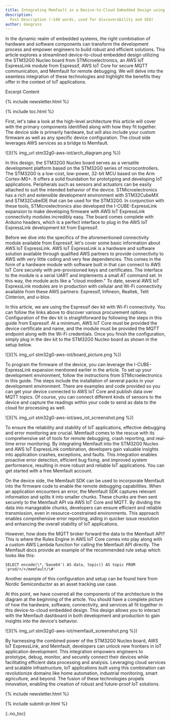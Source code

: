 ```yaml
---
title: Integrating Memfault in a Device-to-Cloud Embedded Design using STMicroelectronics STM32G0 and AWS IoT ExpressLink
description:
  Post Description (~140 words, used for discoverability and SEO)
author: dangross
---
```


In the dynamic realm of embedded systems, the right combination of hardware
and software components can transform the development process and empower
engineers to build robust and efficient solutions. This article explores
a streamlined device-to-cloud embedded design utilizing the STM32G0
Nucleo board from STMicroelectronics, an AWS IoT ExpressLink module from
Espressif, AWS IoT Core for secure MQTT communication, and Memfault for
remote debugging. We will delve into the seamless integration of these
technologies and highlight the benefits they offer in the context of IoT
applications.

<!-- excerpt start -->

Excerpt Content

<!-- excerpt end -->

{% include newsletter.html %}

{% include toc.html %}

First, let's take a look at the high-level architecture
this article will cover with the primary components identified along
with how they fit together. The device side is primarily hardware, but
will also include your custom firmware as well as any specific device
configuration. The cloud side leverages AWS services as a bridge to
Memfault.

![]({% img_url stm32g0-aws-iot/arch_diagram.png %})

In this design, the STM32G0 Nucleo board serves as a versatile
development platform based on the STM32G0 series of microcontrollers.
The STM32G0 is a low-cost, low-power, 32-bit MCU based on the Arm Cortex-M0+.
It offers a solid foundation for prototyping and developing IoT applications.
Peripherals such as sensors and actuators can be easily attached to suit the
intended behavior of the device. STMicroelectronics has a rich and extensible
development environment with STM32CubeMX and STM32CubeIDE that can be used
for the STM32G0. In conjunction with these tools, STMicroelectronics also
developed the I-CUBE-ExpressLink expansion to make developing firmware
with AWS IoT ExpressLink connectivity modules incredibly easy. The board
comes complete with Arduino headers, which is a perfect interface to
plug in the AWS IoT ExpressLink development kit from Espressif.

Before we dive into the specifics of the aforementioned connectivity module
available from Espressif, let's cover some basic information about AWS
IoT ExpressLink. AWS IoT ExpressLink is a hardware and software solution
available through qualified AWS partners to provide connectivity to AWS
with very little coding and very few dependencies. This comes in the
form of a hardware module with software built in that can connect to AWS
IoT Core securely with pre-provisioned keys and certificates. The
interface to the module is a serial UART and implements a small AT
command set. In this way, the module acts like a "cloud modem." To date,
several AWS IoT ExpressLink modules are in production with cellular and
Wi-Fi connectivity available from these AWS partners: Espressif,
Infineon, Realtek, Telit Cinterion, and u-blox.

In this article, we are using the Espressif dev kit with Wi-Fi connectivity.
You can follow the links above to discover various procurement options.
Configuration of the dev kit is straightforward by following the steps in
this guide from Espressif. At a minimum, AWS IoT Core must be provided the
device certificate and name, and the module must be provided the MQTT endpoint
along with the Wi-Fi credentials. Once you finish the configuration,
simply plug in the dev kit to the STM32G0 Nucleo board as shown in the
setup below.

![]({% img_url stm32g0-aws-iot/board_picture.png %})

To program the firmware of the device, you can leverage the
I-CUBE-ExpressLink expansion mentioned earlier in the article. To set up
your development environment, follow the instructions from
STMicroelectronics in this guide. The steps include the installation of
several packs in your development environment. There are examples and
code provided so you can get your device connected to AWS IoT Core and
publish data over MQTT topics. Of course, you can connect different
kinds of sensors to the device and capture the readings within your code
to send as data to the cloud for processing as well.

![]({% img_url stm32g0-aws-iot/aws_iot_screenshot.png %})

To ensure the reliability and stability of IoT applications, effective
debugging and error monitoring are crucial. Memfault comes to the rescue
with its comprehensive set of tools for remote debugging, crash
reporting, and real-time error monitoring. By integrating Memfault into
the STM32G0 Nucleo and AWS IoT ExpressLink combination, developers gain
valuable insights into application crashes, exceptions, and faults. This
integration enables proactive error detection, efficient bug fixing, and
improved system performance, resulting in more robust and reliable IoT
applications. You can get started with a free Memfault account.

On the device side, the Memfault SDK can be used to incorporate
Memfault into the firmware code to enable the remote debugging
capabilities. When an application encounters an error, the Memfault SDK
captures relevant information and splits it into smaller chunks. These
chunks are then sent securely to the Memfault API via AWS IoT Core and
MQTT. By dividing the data into manageable chunks, developers can ensure
efficient and reliable transmission, even in resource-constrained
environments. This approach enables comprehensive error reporting,
aiding in quicker issue resolution and enhancing the overall stability
of IoT applications.

However, how does the MQTT broker forward the data
to the Memfault API? This is where the Rules Engine in AWS IoT Core
comes into play along with a custom AWS Lambda function for calling the
Memfault API directly. The Memfault docs provide an example of the
recommended rule setup which looks like this:

```
SELECT encode(\*,'base64') AS data, topic() AS topic FROM 'prod/+/+/memfault/\#'
```

Another example of this configuration and setup can be found here from
Nordic Semiconductor as an asset tracking use case.

At this point, we have covered all the components of the architecture
in the diagram at the beginning of the article. You should have a complete
picture of how the hardware, software, connectivity, and services all
fit together in this device-to-cloud embedded design. This design allows
you to interact with the Memfault dashboard in both development and
production to gain insights into the device's behavior.

![]({% img_url stm32g0-aws-iot/memfault_screenshot.png %})

By harnessing the combined power of the STM32G0 Nucleo board, AWS IoT
ExpressLink, and Memfault, developers can unlock new frontiers in IoT
application development. This integration empowers engineers to
prototype, debug, monitor, and securely connect their devices while
facilitating efficient data processing and analysis. Leveraging cloud
services and scalable infrastructure, IoT applications built using this
combination can revolutionize domains like home automation, industrial
monitoring, smart agriculture, and beyond. The fusion of these
technologies propels innovation, enabling the creation of robust and
future-proof IoT solutions.

<!-- Interrupt Keep START -->
{% include newsletter.html %}

{% include submit-pr.html %}
<!-- Interrupt Keep END -->

{:.no_toc}
